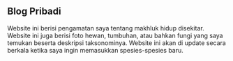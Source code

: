 ## Blog Pribadi

Website ini berisi pengamatan saya tentang makhluk hidup disekitar. Website ini juga berisi foto hewan, tumbuhan, atau bahkan fungi yang saya temukan beserta deskripsi taksonominya. Website ini akan di update secara berkala ketika saya ingin memasukkan spesies-spesies baru. 

